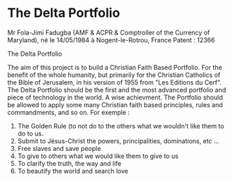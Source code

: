 # The Delta Portfolio 

Mr Fola-Jimi Fadugba (AMF & ACPR & Comptroller of the Currency of Maryland), né le 14/05/1984 à Nogent-le-Rotrou, France 
Patent : 12366

The Delta Portfolio

The aim of this project is to build a Christian Faith Based Portfolio. For the benefit of the whole humanity, but primarily for the Christian Catholics of the Bible of Jerusalem, in his version
of 1955 from "Les Editions du Cerf". The Delta Portfolio should be the first and the most advanced portfolio and piece of technology in the world. A wise achievment.
The Portfolio should be allowed to apply some many Christian faith based principles, rules and commandments, and so on. For exemple :

1. The Golden Rule (to not do to the others what we wouldn't like them to do to us.
2. Submit to Jésus-Christ the powers, principalities, dominations, etc ...
3. Free slaves and save people
4. To give to others what we would like them to give to us
5. To clarify the truth, the way and life
6. To beautify the world and search love


